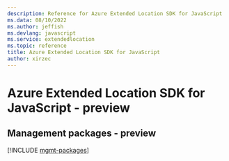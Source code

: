 ```yaml
---
description: Reference for Azure Extended Location SDK for JavaScript
ms.data: 08/10/2022
ms.author: jeffish
ms.devlang: javascript
ms.service: extendedlocation
ms.topic: reference
title: Azure Extended Location SDK for JavaScript
author: xirzec
---
```

# Azure Extended Location SDK for JavaScript - preview

## Management packages - preview
[!INCLUDE [mgmt-packages](extended-location-mgmt-index.md)]